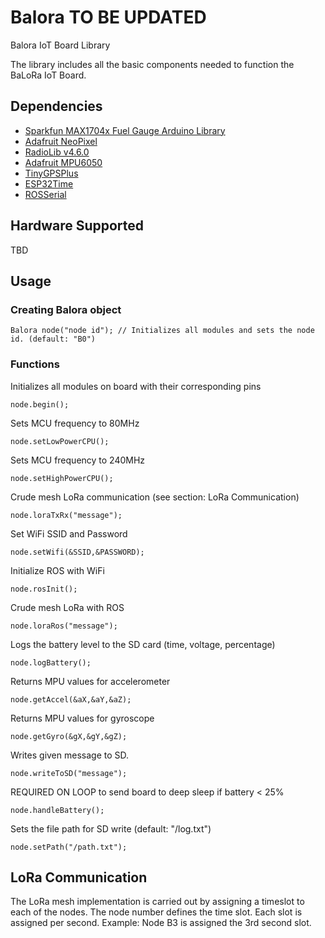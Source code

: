 # Balora TO BE UPDATED
Balora IoT Board Library

The library includes all the basic components needed to function the BaLoRa IoT Board.

## Dependencies
 * [Sparkfun MAX1704x Fuel Gauge Arduino Library](https://github.com/sparkfun/SparkFun_MAX1704x_Fuel_Gauge_Arduino_Library)
 * [Adafruit NeoPixel](https://github.com/adafruit/Adafruit_NeoPixel)
 * [RadioLib v4.6.0](https://github.com/jgromes/RadioLib)
 * [Adafruit MPU6050](https://github.com/adafruit/Adafruit_MPU6050)
 * [TinyGPSPlus](https://github.com/mikalhart/TinyGPSPlus)
 * [ESP32Time](https://github.com/fbiego/ESP32Time)
 * [ROSSerial](https://github.com/frankjoshua/rosserial_arduino_lib)
 
 ## Hardware Supported 
TBD
 
 ## Usage
 ### Creating Balora object
 
```
Balora node("node id"); // Initializes all modules and sets the node id. (default: "B0")
```
### Functions

Initializes all modules on board with their corresponding pins
```
node.begin();
```
Sets MCU frequency to 80MHz
```
node.setLowPowerCPU(); 
```
Sets MCU frequency to 240MHz
```
node.setHighPowerCPU(); 
```
Crude mesh LoRa communication (see section: LoRa Communication)
```
node.loraTxRx("message"); 
```
Set WiFi SSID and Password
```
node.setWifi(&SSID,&PASSWORD);
```
Initialize ROS with WiFi
```
node.rosInit();
```
Crude mesh LoRa with ROS
```
node.loraRos("message");
```
Logs the battery level to the SD card (time, voltage, percentage)
```
node.logBattery();
```
Returns MPU values for accelerometer
```
node.getAccel(&aX,&aY,&aZ);
```
Returns MPU values for gyroscope
```
node.getGyro(&gX,&gY,&gZ);
```
Writes given message to SD.
```
node.writeToSD("message"); 
```
REQUIRED ON LOOP to send board to deep sleep if battery < 25%
```
node.handleBattery();
```
Sets the file path for SD write (default: "/log.txt")
```
node.setPath("/path.txt"); 
```

## LoRa Communication
The LoRa mesh implementation is carried out by assigning a timeslot to each of the nodes. The node number defines the time slot. Each slot is assigned per second. Example: Node B3 is assigned the 3rd second slot. 
